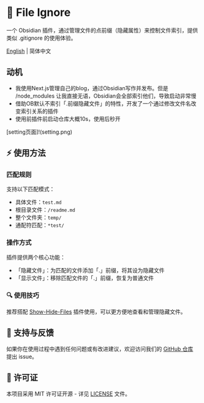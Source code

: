 # 📁 File Ignore

一个 Obsidian 插件，通过管理文件的点前缀（隐藏属性）来控制文件索引，提供类似 .gitignore 的使用体验。

[English](README.md) | 简体中文

## 动机

- 我使用Next.js管理自己的blog，通过Obsidian写作并发布。但是 /node_modules 让我直接无语，Obsidian会全部索引他们，导致启动非常慢
- 借助OB默认不索引「.前缀隐藏文件」的特性，开发了一个通过修改文件名改变索引关系的插件
- 使用前插件前启动仓库大概10s，使用后秒开

[setting页面]!(setting.png)

## ⚡️ 使用方法

### 匹配规则

支持以下匹配模式：

- 具体文件：`test.md`
- 根目录文件：`/readme.md`
- 整个文件夹：`temp/`
- 通配符匹配：`*test/`

### 操作方式

插件提供两个核心功能：

- 「隐藏文件」：为匹配的文件添加「.」前缀，将其设为隐藏文件
- 「显示文件」：移除匹配文件的「.」前缀，恢复为普通文件

### 🔍 使用技巧

推荐搭配 [Show-Hide-Files](https://github.com/polyipseity/obsidian-show-hidden-files) 插件使用，可以更方便地查看和管理隐藏文件。

## 🤝 支持与反馈

如果你在使用过程中遇到任何问题或有改进建议，欢迎访问我们的 [GitHub 仓库](https://github.com/feng6611/file-ignore) 提出 issue。

## 📄 许可证

本项目采用 MIT 许可证开源 - 详见 [LICENSE](LICENSE) 文件。